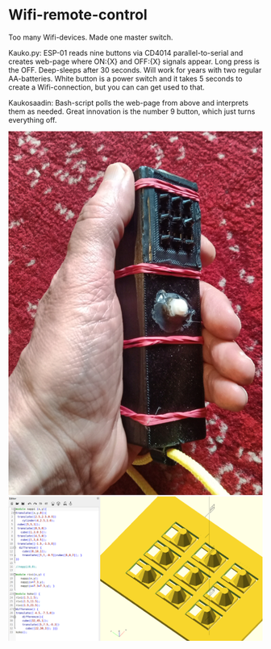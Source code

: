 # Wifi-remote-control
Too many Wifi-devices. Made one master switch.

Kauko.py: ESP-01 reads nine buttons via CD4014 parallel-to-serial and creates web-page
where ON:{X} and OFF:{X} signals appear. Long press is the OFF. Deep-sleeps after 30 seconds. Will work
for years with two regular AA-batteries. White button is a power switch and it takes 5 seconds to create a Wifi-connection, but you can can get used to that.

Kaukosaadin: Bash-script polls the web-page from above and interprets them as needed.
Great innovation is the number 9 button, which just turns everything off.

<img src=saadin.png>

<img src=napit.png>
